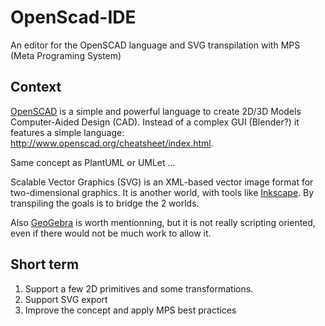 # OpenScad-IDE
An editor for the OpenSCAD language and SVG transpilation with MPS (Meta Programing System)

## Context
[OpenSCAD](http://www.openscad.org/) is a simple and powerful language to create 2D/3D Models Computer-Aided Design (CAD).
Instead of a complex GUI (Blender?) it features a simple language: http://www.openscad.org/cheatsheet/index.html.

Same concept as PlantUML or UMLet ...

Scalable Vector Graphics (SVG) is an XML-based vector image format for two-dimensional graphics. It is another world, with tools like [Inkscape](https://inkscape.org/). By transpiling the goals is to bridge the 2 worlds.

Also [GeoGebra](https://www.geogebra.org/) is worth mentionning, but it is not really scripting oriented, even if there would not be much work to allow it.

## Short term

1. Support a few 2D primitives and some transformations.
2. Support SVG export
3. Improve the concept and apply MPS best practices
